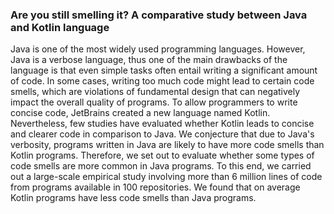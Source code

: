 ### Are you still smelling it? A comparative study between Java and Kotlin language

Java is one of the most widely used programming languages. However, Java is a verbose language, thus one of the main drawbacks of the language is that even simple tasks often entail writing a significant amount of code. In some cases, writing too much code might lead to certain code smells, which are violations of fundamental design that can negatively impact the overall quality of programs. To allow programmers to write concise code, JetBrains created a new language named Kotlin. Nevertheless, few studies have evaluated whether Kotlin leads to concise and clearer code in comparison to Java. We conjecture that due to Java's verbosity, programs written in Java are likely to have more code smells than Kotlin programs. Therefore, we set out to evaluate whether some types of code smells are more common in Java programs. To this end, we carried out a large-scale empirical study involving more than 6 million lines of code from programs available in 100 repositories. We found that on average Kotlin programs have less code smells than Java programs.
